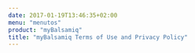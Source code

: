 ```yaml
---
date: 2017-01-19T13:46:35+02:00
menu: "menutos"
product: "myBalsamiq"
title: "myBalsamiq Terms of Use and Privacy Policy"
---
```

